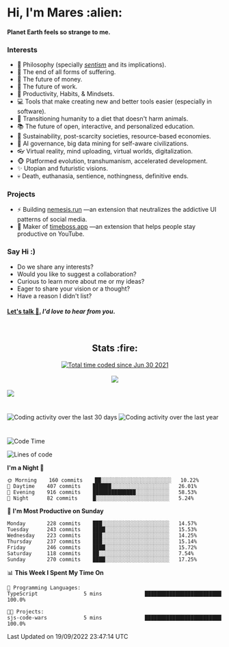 <h1>Hi, I'm Mares :alien:</h1>

#### Planet Earth feels so strange to me.

### **Interests**

- 🌊 Philosophy (specially [_sentism_][sentismmedium] and its implications).
- 🎯 The end of all forms of suffering.
- 💸 The future of money.
- 💼 The future of work.
- 🧠 Productivity, Habits, & Mindsets.
- 💻 Tools that make creating new and better tools easier (especially in software).
- 🥗 Transitioning humanity to a diet that doesn't harm animals.
- 📚 The future of open, interactive, and personalized education.
- 🌱 Sustainability, post-scarcity societies, resource-based economies.
- 🤖 AI governance, big data mining for self-aware civilizations.
- 👓 Virtual reality, mind uploading, virtual worlds, digitalization.
- 🐵 Platformed evolution, transhumanism, accelerated development.
- ✨ Utopian and futuristic visions.
- 💀 Death, euthanasia, sentience, nothingness, definitive ends.


### **Projects**

- ⚡ Building [nemesis.run](https://chrome.google.com/webstore/detail/nemesis-%E2%80%93-humane-design-f/blfbbifgjgikekfochleknjcopefifgo?hl=en) —an extension that neutralizes the addictive UI patterns of social media.
- 💎 Maker of [timeboss.app](https://timeboss.app) —an extension that helps people stay productive on YouTube.


### **Say Hi :)**

- Do we share any interests?
- Would you like to suggest a collaboration?
- Curious to learn more about me or my ideas?
- Eager to share your vision or a thought?
- Have a reason I didn't list?

#### [Let's talk :wave:.](mailto:mareszhar@gmail.com) _I'd love to hear from you_.

[sentismmedium]: https://medium.com/@mareszhar/born-a-prisoner-a-reflection-about-life-its-struggles-and-a-plan-to-escape-d8566ce9b026

<br>

<h2 align="center">Stats :fire:</h2>

<div align="center">
  <a href="https://wakatime.com/@cfdc0e0d-4860-4b62-9ff0-cb659185525e">
    <img src="https://wakatime.com/badge/user/cfdc0e0d-4860-4b62-9ff0-cb659185525e.svg" alt="Total time coded since Jun 30 2021" />
  </a>
</div>

<br>

<!-- 
Add or remove this: 
&dates=B1AAB3FF 
...or this...
&date_format=M%20j%5B%2C%20Y%5D
from the *streak stats URL below* if they get bugged and aren't updating: 
-->

<div align="center">
  <img src="https://github-readme-streak-stats.herokuapp.com?user=mareszhar&theme=black-ice&hide_border=true&stroke=FFFFFF15&ring=DF8FFE&fire=DF8FFE&currStreakLabel=DF8FFE&background=1A232A&currStreakNum=86FFAB&dates=B1AAB3FF&date_format=M%20j%5B%2C%20Y%5D">
</div>

<br>

<img src="https://activity-graph.herokuapp.com/graph?username=mareszhar&theme=nord&bg_color=00000000&color=979797&line=DF8FFE&point=00000000&area=true&hide_border=true">

<br>

<h1></h1>

<img src="https://wakatime.com/share/@mares/5df0ff02-9c79-41b4-b540-51dc9c65a57b.svg" alt="Coding activity over the last 30 days" />
<img src="https://wakatime.com/share/@mares/ea89ba71-f374-40af-930c-e0655909fe37.svg" alt="Coding activity over the last year" />

<h1></h1>

<!--START_SECTION:waka-->
![Code Time](http://img.shields.io/badge/Code%20Time-602%20hrs%2027%20mins-blue)

![Lines of code](https://img.shields.io/badge/From%20Hello%20World%20I%27ve%20Written-168%20Thousand%20lines%20of%20code-blue)

**I'm a Night 🦉** 

```text
🌞 Morning    160 commits    ██░░░░░░░░░░░░░░░░░░░░░░░   10.22% 
🌆 Daytime    407 commits    ██████░░░░░░░░░░░░░░░░░░░   26.01% 
🌃 Evening    916 commits    ██████████████░░░░░░░░░░░   58.53% 
🌙 Night      82 commits     █░░░░░░░░░░░░░░░░░░░░░░░░   5.24%

```
📅 **I'm Most Productive on Sunday** 

```text
Monday       228 commits    ███░░░░░░░░░░░░░░░░░░░░░░   14.57% 
Tuesday      243 commits    ████░░░░░░░░░░░░░░░░░░░░░   15.53% 
Wednesday    223 commits    ███░░░░░░░░░░░░░░░░░░░░░░   14.25% 
Thursday     237 commits    ███░░░░░░░░░░░░░░░░░░░░░░   15.14% 
Friday       246 commits    ████░░░░░░░░░░░░░░░░░░░░░   15.72% 
Saturday     118 commits    ██░░░░░░░░░░░░░░░░░░░░░░░   7.54% 
Sunday       270 commits    ████░░░░░░░░░░░░░░░░░░░░░   17.25%

```


📊 **This Week I Spent My Time On** 

```text
💬 Programming Languages: 
TypeScript               5 mins              █████████████████████████   100.0%

🐱‍💻 Projects: 
sjs-code-wars            5 mins              █████████████████████████   100.0%

```


 Last Updated on 19/09/2022 23:47:14 UTC
<!--END_SECTION:waka-->
